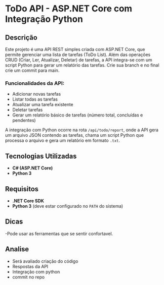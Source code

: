 # ToDo API - ASP.NET Core com Integração Python

## Descrição

Este projeto é uma API REST simples criada com ASP.NET Core, que permite gerenciar uma lista de tarefas (ToDo List). Além das operações CRUD (Criar, Ler, Atualizar, Deletar) de tarefas, a API integra-se com um script Python para gerar um relatório das tarefas. Crie sua branch e no final crie um commit para main.

### Funcionalidades da API:

- Adicionar novas tarefas
- Listar todas as tarefas
- Atualizar uma tarefa existente
- Deletar tarefas
- Gerar um relatório básico de tarefas (número total, concluídas e pendentes)

A integração com Python ocorre na rota `/api/todo/report`, onde a API gera um arquivo JSON contendo as tarefas, chama um script Python que processa o arquivo e gera um relatório em formato `.txt`.

## Tecnologias Utilizadas

- **C# (ASP.NET Core)**
- **Python 3**

## Requisitos

- **.NET Core SDK**
- **Python 3** (deve estar configurado no `PATH` do sistema)

## Dicas 

-Pode usar as ferramentas que se sentir confortavel. 

## Analise 

- Será avaliado criação do código 
- Respostas da API
- Integração com python
- commit no repo

